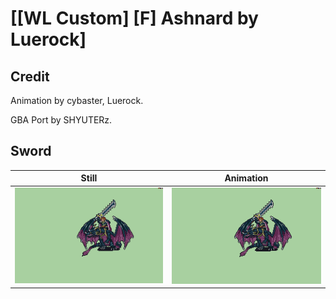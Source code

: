 # [\[WL Custom\] \[F\] Ashnard by Luerock]

## Credit

Animation by cybaster, Luerock.

GBA Port by SHYUTERz.

## Sword

| Still | Animation |
| :---: | :-------: |
| ![Sword still](./Sword_000.png) | ![Sword animation](./Sword.gif) |
